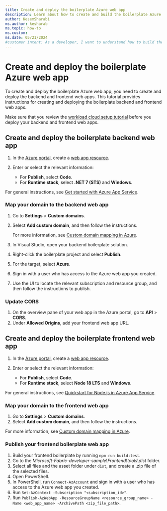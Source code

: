 ```yaml
---
title: Create and deploy the boilerplate Azure web app
description: Learn about how to create and build the boilerplate Azure web app as a Microsoft Fabric sample.
author: KesemSharabi
ms.author: kesharab
ms.topic: how-to
ms.custom:
ms.date: 05/21/2024
#customer intent: As a developer, I want to understand how to build the backend of a customized Azure Fabric workload so that I can create customized user experiences.
---
```


# Create and deploy the boilerplate Azure web app

To create and deploy the boilerplate Azure web app, you need to create and deploy the backend and frontend web apps. This tutorial provides instructions for creating and deploying the boilerplate backend and frontend web apps.

Make sure that you review the [workload cloud setup tutorial](workload-cloud-setup.md) before you deploy your backend and frontend web apps.

## Create and deploy the boilerplate backend web app

1. In the [Azure portal](https://portal.azure.com/#home), create a [web app resource](https://portal.azure.com/#create/Microsoft.WebSite).
1. Enter or select the relevant information:

   - For **Publish**, select **Code**.
   - For **Runtime stack**, select **.NET 7 (STS)** and **Windows**.

For general instructions, see [Get started with Azure App Service](/azure/app-service/getting-started?pivots=stack-net).

### Map your domain to the backend web app

1. Go to **Settings** > **Custom domains**.
1. Select **Add custom domain**, and then follow the instructions.

   For more information, see [Custom domain mapping in Azure](/azure/app-service/app-service-web-tutorial-custom-domain?tabs=root%2Cazurecli).
1. In Visual Studio, open your backend boilerplate solution.
1. Right-click the boilerplate project and select **Publish**.
1. For the target, select **Azure**.
1. Sign in with a user who has access to the Azure web app you created.
1. Use the UI to locate the relevant subscription and resource group, and then follow the instructions to publish.

### Update CORS

1. On the overview pane of your web app in the Azure portal, go to **API** > **CORS**.
1. Under **Allowed Origins**, add your frontend web app URL.

## Create and deploy the boilerplate frontend web app

1. In the [Azure portal](https://portal.azure.com/#home), create a [web app resource](https://portal.azure.com/#create/Microsoft.WebSite).
1. Enter or select the relevant information:

   - For **Publish**, select **Code**.
   - For **Runtime stack**, select **Node 18 LTS** and **Windows**.

For general instructions, see [Quickstart for Node.js in Azure App Service](/azure/app-service/quickstart-nodejs?tabs=windows&pivots=development-environment-azure-portal).

### Map your domain to the frontend web app

1. Go to **Settings** > **Custom domains**.
1. Select **Add custom domain**, and then follow the instructions.

For more information, see [Custom domain mapping in Azure](/azure/app-service/app-service-web-tutorial-custom-domain?tabs=root%2Cazurecli).

### Publish your frontend boilerplate web app

1. Build your frontend boilerplate by running `npm run build:test`.
1. Go to the *Microsoft-Fabric-developer-sample\Frontend\tools\dist* folder.
1. Select all files and the asset folder under `dist`, and create a .zip file of the selected files.
1. Open PowerShell.
1. In PowerShell, run `Connect-AzAccount` and sign in with a user who has access to the Azure web app you created.
1. Run `Set-AzContext -Subscription "<subscription_id>"`.
1. Run `Publish-AzWebApp -ResourceGroupName <resource_group_name> -Name <web_app_name> -ArchivePath <zip_file_path>`.
